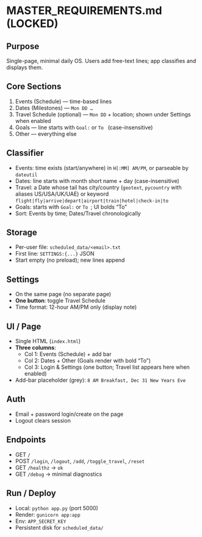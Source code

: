 # MASTER_REQUIREMENTS.md (LOCKED)

## Purpose
Single-page, minimal daily OS. Users add free-text lines; app classifies and displays them.

## Core Sections
1) Events (Schedule) — time-based lines  
2) Dates (Milestones) — `Mon DD …`  
3) Travel Schedule (optional) — `Mon DD` + location; shown under Settings when enabled  
4) Goals — line starts with `Goal:` or `To ` (case-insensitive)  
5) Other — everything else

## Classifier
- Events: time exists (start/anywhere) in `H[:MM] AM/PM`, or parseable by `dateutil`
- Dates: line starts with month short name + day (case-insensitive)
- Travel: a Date whose tail has city/country (`geotext`, `pycountry` with aliases US/USA/UK/UAE) or keyword `flight|fly|arrive|depart|airport|train|hotel|check-in|to`
- Goals: starts with `Goal:` or `To `; UI bolds “To”
- Sort: Events by time; Dates/Travel chronologically

## Storage
- Per-user file: `scheduled_data/<email>.txt`
- First line: `SETTINGS:{...}` JSON
- Start empty (no preload); new lines append

## Settings
- On the same page (no separate page)
- **One button**: toggle Travel Schedule
- Time format: 12-hour AM/PM only (display note)

## UI / Page
- Single HTML (`index.html`)
- **Three columns**:
  - Col 1: Events (Schedule) + add bar
  - Col 2: Dates + Other (Goals render with bold “To”)
  - Col 3: Login & Settings (one button; Travel list appears here when enabled)
- Add-bar placeholder (grey): `8 AM Breakfast, Dec 31 New Years Eve`

## Auth
- Email + password login/create on the page
- Logout clears session

## Endpoints
- GET `/`
- POST `/login`, `/logout`, `/add`, `/toggle_travel`, `/reset`
- GET `/healthz` → `ok`
- GET `/debug` → minimal diagnostics

## Run / Deploy
- Local: `python app.py` (port 5000)
- Render: `gunicorn app:app`
- Env: `APP_SECRET_KEY`
- Persistent disk for `scheduled_data/`
